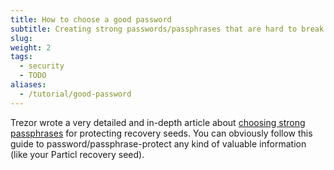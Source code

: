 ```yaml
---
title: How to choose a good password
subtitle: Creating strong passwords/passphrases that are hard to break might not be as easy as you think (if they should last few years to come) 
slug: 
weight: 2
tags:
  - security
  - TODO
aliases:
  - /tutorial/good-password
---
```


Trezor wrote a very detailed and in-depth article about [choosing strong passphrases](https://blog.trezor.io/is-your-passphrase-strong-enough-d687f44c63af) for protecting recovery seeds. You can obviously follow this guide to password/passphrase-protect any kind of valuable information (like your Particl recovery seed).